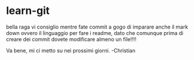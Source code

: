 # learn-git

bella raga vi consiglio mentre fate commit a gogo di imparare anche il mark down ovvero il linguaggio per fare i readme, dato che comunque prima di creare dei commit dovete modificare almeno un file!!!!

Va bene, mi ci metto su nei prossimi giorni. -Christian
